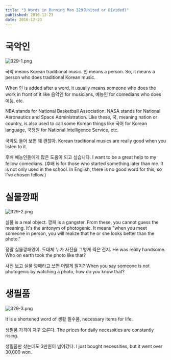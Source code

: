 ```yaml
---
title: "3 Words in Running Man 329(United or Divided)"
published: 2016-12-23
date: 2016-12-23
---
```

#  국악인

![329-1.png ](/images/329-1.png ) 

국악 means Korean traditional music. 인 means a person. So, it means a person who does traditional Korean music. 

When 인 is added after a word, it usually means someone who does the work in front of it like 음악인 for musicians, 예능인 for comedians who does 예능, etc. 

NBA stands for National Basketball Association. NASA stands for National Aeronautics and Space Administration. Like these, 국, meaning nation or country, is also used to call some Korean things like 국어 for Korean language, 국정원 for National Intelligence Service, etc.

국악도 들어 보면 꽤 괜찮아. 
Korean traditional musics are really good when you listen to it. 

후배 예능인들에게 많은 도움이 되고 싶습니다. 
I want to be a great help to my fellow comedians. (후배 is for those who started something later than me. It is not only used in the school. In English, there is no good word for this, so I've chosen fellow.)


#  실물깡패

![329-2.png ](/images/329-2.png ) 

실물 is a real object. 깡패 is a gangster. From these, you cannot guess the meaning. It's the antonym of photogenic. It means "when you meet someone in person, you will realize that he or she looks better than the photo."

정말 실물깡패였어. 도대체 누가 사진을 그렇게 찍은 건지.
He was really handsome. Who on earth took the photo like that?

사진 보고 실물 깡패라고 쓰면 어떻게 알지?
When you say someone is not photogenic by watching a photo, how do you know that?


#  생필품

![329-3.png ](/images/329-3.png )

It is a shortened word of 생활 필수품, necessary items for life. 

생필품 가격이 자꾸 오른다. 
The prices for daily necessities are constantly rising. 

생필품만 샀는데도 3만원이 넘어갔다. 
I just bought necessities, but it went over 30,000 won. 
